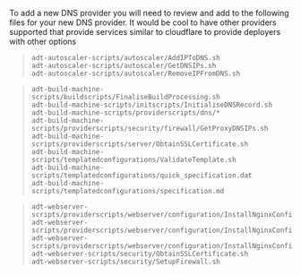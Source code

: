 To add a new DNS provider you will need to review and add to the following files for your new DNS provider. It would be cool to have other providers supported that provide services similar to cloudflare to provide deployers with other options

>     adt-autoscaler-scripts/autoscaler/AddIPToDNS.sh
>     adt-autoscaler-scripts/autoscaler/GetDNSIPs.sh
>     adt-autoscaler-scripts/autoscaler/RemoveIPFromDNS.sh

>     adt-build-machine-scripts/buildscripts/FinaliseBuildProcessing.sh
>     adt-build-machine-scripts/initscripts/InitialiseDNSRecord.sh
>     adt-build-machine-scripts/providerscripts/dns/*
>     adt-build-machine-scripts/providerscripts/security/firewall/GetProxyDNSIPs.sh
>     adt-build-machine-scripts/providerscripts/server/ObtainSSLCertificate.sh
>     adt-build-machine-scripts/templatedconfigurations/ValidateTemplate.sh
>     adt-build-machine-scripts/templatedconfigurations/quick_specification.dat
>     adt-build-machine-scripts/templatedconfigurations/specification.md

>     adt-webserver-scripts/providerscripts/webserver/configuration/InstallNginxConfigurationForAuthenticator.sh
>     adt-webserver-scripts/providerscripts/webserver/configuration/InstallNginxConfigurationFromRepo.sh
>     adt-webserver-scripts/providerscripts/webserver/configuration/InstallNginxConfigurationFromSource.sh
>     adt-webserver-scripts/security/ObtainSSLCertificate.sh
>     adt-webserver-scripts/security/SetupFirewall.sh
